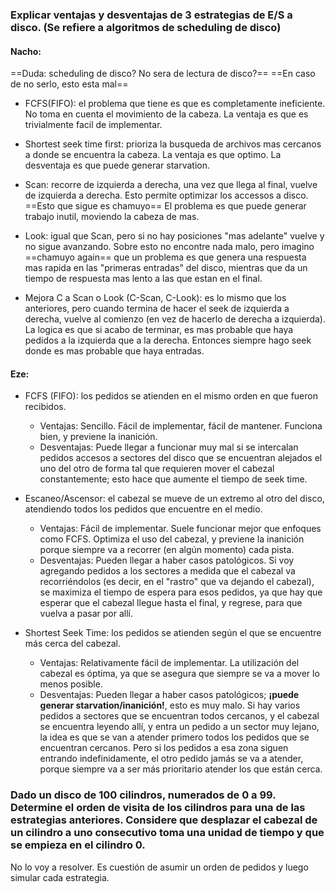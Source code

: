 ### Explicar ventajas y desventajas de 3 estrategias de E/S a disco. (Se refiere a algoritmos de scheduling de disco)

#### Nacho:
==Duda: scheduling de disco? No sera de lectura de disco?==
==En caso de no serlo, esto esta mal==

- FCFS(FIFO): el problema que tiene es que es completamente ineficiente. No toma en cuenta el movimiento de la cabeza. La ventaja es que es trivialmente facil de implementar. 

- Shortest seek time first: prioriza la busqueda de archivos mas cercanos a donde se encuentra la cabeza. La ventaja es que optimo. La desventaja es que puede generar starvation.

- Scan: recorre de izquierda a derecha, una vez que llega al final, vuelve de izquierda a derecha. Esto permite optimizar los accessos a disco. ==Esto que sigue es chamuyo== El problema es que puede generar trabajo inutil, moviendo la cabeza de mas.

- Look: igual que Scan, pero si no hay posiciones "mas adelante" vuelve y no sigue avanzando. Sobre esto no encontre nada malo, pero imagino ==chamuyo again== que un problema es que genera una respuesta mas rapida en las "primeras entradas" del disco, mientras que da un tiempo de respuesta mas lento a las que estan en el final.

- Mejora C a Scan o Look (C-Scan, C-Look): es lo mismo que los anteriores, pero cuando termina de hacer el seek de izquierda a derecha, vuelve al comienzo (en vez de hacerlo de derecha a izquierda). La logica es que si acabo de terminar, es mas probable que haya pedidos a la izquierda que a la derecha. Entonces siempre hago seek donde es mas probable que haya entradas.

#### Eze:
* FCFS (FIFO): los pedidos se atienden en el mismo orden en que fueron recibidos.
	* Ventajas: Sencillo. Fácil de implementar, fácil de mantener. Funciona bien, y previene la inanición.
	* Desventajas: Puede llegar a funcionar muy mal si se intercalan pedidos accesos a sectores del disco que se encuentran alejados el uno del otro de forma tal que requieren mover el cabezal constantemente; esto hace que aumente el tiempo de seek time.

* Escaneo/Ascensor: el cabezal se mueve de un extremo al otro del disco, atendiendo todos los pedidos que encuentre en el medio.
	* Ventajas: Fácil de implementar. Suele funcionar mejor que enfoques como FCFS. Optimiza el uso del cabezal, y previene la inanición porque siempre va a recorrer (en algún momento) cada pista.
	* Desventajas: Pueden llegar a haber casos patológicos. Si voy agregando pedidos a los sectores a medida que el cabezal va recorriéndolos (es decir, en el "rastro" que va dejando el cabezal), se maximiza el tiempo de espera para esos pedidos, ya que hay que esperar que el cabezal llegue hasta el final, y regrese, para que vuelva a pasar por allí.

* Shortest Seek Time: los pedidos se atienden según el que se encuentre más cerca del cabezal.
	* Ventajas: Relativamente fácil de implementar. La utilización del cabezal es óptima, ya que se asegura que siempre se va a mover lo menos posible.
	* Desventajas: Pueden llegar a haber casos patológicos; **¡puede generar starvation/inanición!**, esto es muy malo. Si hay varios pedidos a sectores que se encuentran todos cercanos, y el cabezal se encuentra leyendo allí, y entra un pedido a un sector muy lejano, la idea es que se van a atender primero todos los pedidos que se encuentran cercanos. Pero si los pedidos a esa zona siguen entrando indefinidamente, el otro pedido jamás se va a atender, porque siempre va a ser más prioritario atender los que están cerca.

### Dado un disco de 100 cilindros, numerados de 0 a 99. Determine el orden de visita de los cilindros para una de las estrategias anteriores. Considere que desplazar el cabezal de un cilindro a uno consecutivo toma una unidad de tiempo y que se empieza en el cilindro 0.

No lo voy a resolver. Es cuestión de asumir un orden de pedidos y luego simular cada estrategia.
